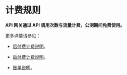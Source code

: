 # 计费规则

**API 网关通过 API 调用次数与流量计费，公测期间免费使用。**

更多详情请参见：


- [后付费计费说明](https://www.jdcloud.com/help/detail/1393/isCatalog/1)。
- [后付费计费说明](../../../Finance/Billing/Billing-method/Postpay.md)。

- [账单说明](https://www.jdcloud.com/help/detail/1397/isCatalog/1)。	


	


	

